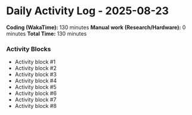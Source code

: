 # Daily Activity Log - 2025-08-23

**Coding (WakaTime):** 130 minutes
**Manual work (Research/Hardware):** 0 minutes
**Total Time:** 130 minutes

### Activity Blocks
- Activity block #1
- Activity block #2
- Activity block #3
- Activity block #4
- Activity block #5
- Activity block #6
- Activity block #7
- Activity block #8
